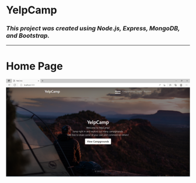 # **YelpCamp**
### _This project was created using Node.js, Express, MongoDB, and Bootstrap._
--- 
# Home Page
![Image Link](https://github.com/NPuneet/yelpcamp/blob/main/Website%20sample%20pictures/yelpcamp1.png)
